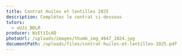 ```yaml
---
title: Contrat Huiles et lentilles 2025
description: Complétez le contrat ci-dessous
tutors:
  - xUJz_BDLR
producer: WzEtzIcAQ
photoUrl: /uploads/images/thumb_img_4647_1024.jpg
documentPath: /uploads/files/contrat-huiles-et-lentilles-2025.pdf
---
```

